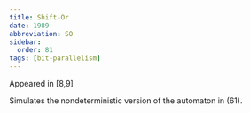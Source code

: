 ```yaml
---
title: Shift-Or
date: 1989
abbreviation: SO
sidebar:
  order: 81
tags: [bit-parallelism]
---
```


Appeared in [8,9]

Simulates the nondeterministic version of the automaton in (61).
